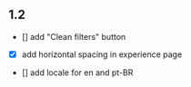 ## 1.2

- [] add "Clean filters" button
- [x] add horizontal spacing in experience page
- [] add locale for en and pt-BR
